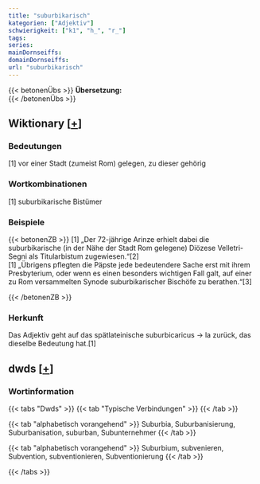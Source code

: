 ```yaml
---
title: "suburbikarisch"
kategorien: ["Adjektiv"]
schwierigkeit: ["k1", "h_", "r_"]
tags:
series:
mainDornseiffs:
domainDornseiffs:
url: "suburbikarisch"
---
```


{{< betonenÜbs >}}
**Übersetzung:**  
{{< /betonenÜbs >}}

## Wiktionary [[+](https://de.wiktionary.org/wiki/suburbikarisch)]

### Bedeutungen
[1] vor einer Stadt (zumeist Rom) gelegen, zu dieser gehörig  

### Wortkombinationen
[1] suburbikarische Bistümer  

### Beispiele
{{< betonenZB >}}
[1] „Der 72-jährige Arinze erhielt dabei die suburbikarische (in der Nähe der Stadt Rom gelegene) Diözese Velletri-Segni als Titularbistum zugewiesen.“[2]  
[1] „Übrigens pflegten die Päpste jede bedeutendere Sache erst mit ihrem Presbyterium, oder wenn es einen besonders wichtigen Fall galt, auf einer zu Rom versammelten Synode suburbikarischer Bischöfe zu berathen.“[3]  

{{< /betonenZB >}}
### Herkunft
Das Adjektiv geht auf das spätlateinische suburbicaricus → la zurück, das dieselbe Bedeutung hat.[1]  



## dwds [[+](https://www.dwds.de/wb/suburbikarisch)]

### Wortinformation
{{< tabs "Dwds" >}}
{{< tab "Typische Verbindungen" >}}
{{< /tab >}}

{{< tab "alphabetisch vorangehend" >}}
Suburbia, Suburbanisierung, Suburbanisation, suburban, Subunternehmer
{{< /tab >}}

{{< tab "alphabetisch vorangehend" >}}
Suburbium, subvenieren, Subvention, subventionieren, Subventionierung
{{< /tab >}}

{{< /tabs >}}

